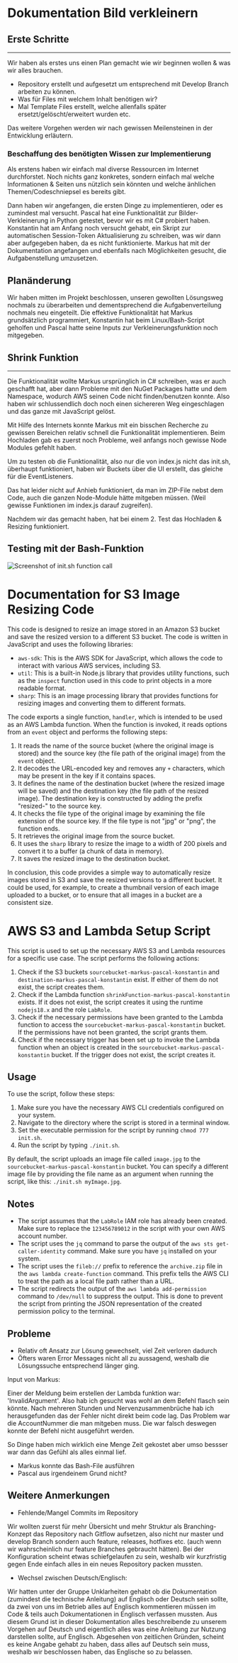 # Dokumentation Bild verkleinern

## Erste Schritte
---
Wir haben als erstes uns einen Plan gemacht wie wir beginnen wollen & was wir alles brauchen.

* Repository erstellt und aufgesetzt um entsprechend mit Develop Branch arbeiten zu können.
* Was für Files mit welchem Inhalt benötigen wir? 
* Mal Template Files erstellt, welche allenfalls später ersetzt/gelöscht/erweitert wurden etc.

Das weitere Vorgehen werden wir nach gewissen Meilensteinen in der Entwicklung erläutern. 

### Beschaffung des benötigten Wissen zur Implementierung
Als erstens haben wir einfach mal diverse Ressourcen im Internet durchforstet. Noch nichts ganz konkretes, sondern einfach mal welche Informationen & Seiten uns nützlich sein könnten und welche änhlichen Themen/Codeschniepsel es bereits gibt.

Dann haben wir angefangen, die ersten Dinge zu implementieren, oder es zumindest mal versucht. Pascal hat eine Funktionalität zur Bilder-Verkleinerung in Python getestet, bevor wir es mit C# probiert haben. Konstantin hat am Anfang noch versucht gehabt, ein Skript zur automatischen Session-Token Aktualisierung zu schreiben, was wir dann aber aufgegeben haben, da es nicht funktionierte. Markus hat mit der Dokumentation angefangen und ebenfalls nach Möglichkeiten gesucht, die Aufgabenstellung umzusetzen. 


## Planänderung

Wir haben mitten im Projekt beschlossen, unseren gewollten Lösungsweg nochmals zu überarbeiten und dementsprechend die Aufgabenverteilung nochmals neu eingeteilt. Die effektive Funktionalität hat Markus grundsätzlich programmiert, Konstantin hat beim Linux/Bash-Script geholfen und Pascal hatte seine Inputs zur Verkleinerungsfunktion noch mitgegeben.

## Shrink Funktion
---
Die Funktionalität wollte Markus ursprünglich in C# schreiben, was er auch geschafft hat, aber dann Probleme mit den NuGet Packages hatte und dem Namespace, wodurch AWS seinen Code nicht finden/benutzen konnte. Also haben wir schlussendlich doch noch einen sichereren Weg eingeschlagen und das ganze mit JavaScript gelöst.

Mit Hilfe des Internets konnte Markus mit ein bisschen Recherche zu gewissen Bereichen relativ schnell die Funktionalität implementieren. Beim Hochladen gab es zuerst noch Probleme, weil anfangs noch gewisse Node Modules gefehlt haben.

Um zu testen ob die Funktionalität, also nur die von index.js nicht das init.sh, überhaupt funktioniert, haben wir Buckets über die UI erstellt, das gleiche für die EventListeners.

Das hat leider nicht auf Anhieb funktioniert, da man im ZIP-File nebst dem Code, auch die ganzen Node-Module hätte mitgeben müssen. (Weil gewisse Funktionen im index.js darauf zugreifen).

Nachdem wir das gemacht haben, hat bei einem 2. Test das Hochladen & Resizing funktioniert.

## Testing mit der Bash-Funktion

<img src="bashscreen.png" alt="Screenshot of init.sh function call"/>


Documentation for S3 Image Resizing Code
========================================

This code is designed to resize an image stored in an Amazon S3 bucket and save the resized version to a different S3 bucket. The code is written in JavaScript and uses the following libraries:

*   `aws-sdk`: This is the AWS SDK for JavaScript, which allows the code to interact with various AWS services, including S3.
*   `util`: This is a built-in Node.js library that provides utility functions, such as the `inspect` function used in this code to print objects in a more readable format.
*   `sharp`: This is an image processing library that provides functions for resizing images and converting them to different formats.

The code exports a single function, `handler`, which is intended to be used as an AWS Lambda function. When the function is invoked, it reads options from an `event` object and performs the following steps:

1.  It reads the name of the source bucket (where the original image is stored) and the source key (the file path of the original image) from the `event` object.
2.  It decodes the URL-encoded key and removes any `+` characters, which may be present in the key if it contains spaces.
3.  It defines the name of the destination bucket (where the resized image will be saved) and the destination key (the file path of the resized image). The destination key is constructed by adding the prefix "resized-" to the source key.
4.  It checks the file type of the original image by examining the file extension of the source key. If the file type is not "jpg" or "png", the function ends.
5.  It retrieves the original image from the source bucket.
6.  It uses the `sharp` library to resize the image to a width of 200 pixels and convert it to a buffer (a chunk of data in memory).
7.  It saves the resized image to the destination bucket.

In conclusion, this code provides a simple way to automatically resize images stored in S3 and save the resized versions to a different bucket. It could be used, for example, to create a thumbnail version of each image uploaded to a bucket, or to ensure that all images in a bucket are a consistent size.

AWS S3 and Lambda Setup Script
==============================

This script is used to set up the necessary AWS S3 and Lambda resources for a specific use case. The script performs the following actions:

1.  Check if the S3 buckets `sourcebucket-markus-pascal-konstantin` and `destination-markus-pascal-konstantin` exist. If either of them do not exist, the script creates them.
2.  Check if the Lambda function `shrinkFunction-markus-pascal-konstantin` exists. If it does not exist, the script creates it using the runtime `nodejs18.x` and the role `LabRole`.
3.  Check if the necessary permissions have been granted to the Lambda function to access the `sourcebucket-markus-pascal-konstantin` bucket. If the permissions have not been granted, the script grants them.
4.  Check if the necessary trigger has been set up to invoke the Lambda function when an object is created in the `sourcebucket-markus-pascal-konstantin` bucket. If the trigger does not exist, the script creates it.

Usage
-----

To use the script, follow these steps:

1.  Make sure you have the necessary AWS CLI credentials configured on your system.
2.  Navigate to the directory where the script is stored in a terminal window.
3.  Set the executable permission for the script by running `chmod 777 init.sh`.
4.  Run the script by typing `./init.sh`.

By default, the script uploads an image file called `image.jpg` to the `sourcebucket-markus-pascal-konstantin` bucket. You can specify a different image file by providing the file name as an argument when running the script, like this: `./init.sh myImage.jpg`.

Notes
-----

*   The script assumes that the `LabRole` IAM role has already been created. Make sure to replace the `123456789012` in the script with your own AWS account number.
*   The script uses the `jq` command to parse the output of the `aws sts get-caller-identity` command. Make sure you have `jq` installed on your system.
*   The script uses the `fileb://` prefix to reference the `archive.zip` file in the `aws lambda create-function` command. This prefix tells the AWS CLI to treat the path as a local file path rather than a URL.
*   The script redirects the output of the `aws lambda add-permission` command to `/dev/null` to suppress the output. This is done to prevent the script from printing the JSON representation of the created permission policy to the terminal.

Probleme
----
* Relativ oft Ansatz zur Lösung gewechselt, viel Zeit verloren dadurch
* Öfters waren Error Messages nicht all zu aussagend, weshalb die Lösungssuche entsprechend länger ging.

Input von Markus:

Einer der Meldung beim erstellen der Lambda funktion war: 'InvalidArgument'. Also hab ich gesucht was wohl an dem Befehl flasch sein könnte. Nach mehreren Stunden und Nervenzusammenbrüche hab ich herausgefunden das der Fehler nicht direkt beim code lag. Das Problem war die AccountNummer die man mitgeben muss. Die war falsch deswegen konnte der Befehl nicht ausgeführt werden. 

So Dinge haben mich wirklich eine Menge Zeit gekostet aber umso bessser war dann das Gefühl als alles einmal lief.

* Markus konnte das Bash-File ausführen
* Pascal aus irgendeinem Grund nicht?

Weitere Anmerkungen
---
* Fehlende/Mangel Commits im Repository
  
 Wir wollten zuerst für mehr Übersicht und mehr Struktur als Branching-Konzept das Repository nach Gitflow aufsetzen, also nicht nur master und develop Branch sondern auch feature, releases, hotfixes etc. (auch wenn wir wahrscheinlich nur feature Branches gebraucht hätten). Bei der Konfiguration scheint etwas schiefgelaufen zu sein, weshalb wir kurzfristig gegen Ende einfach alles in ein neues Repository packen mussten.

* Wechsel zwischen Deutsch/Englisch:
  
Wir hatten unter der Gruppe Unklarheiten gehabt ob die Dokumentation (zumindest die technische Anleitung) auf Englisch oder Deutsch sein sollte, da zwei von uns im Betrieb alles auf Englisch kommentieren müssen im Code & teils auch Dokumentationen in Englisch verfassen mussten. Aus diesem Grund ist in dieser Dokumentation alles beschreibende zu unserem Vorgehen auf Deutsch und eigentlich alles was eine Anleitung zur Nutzung darstellen sollte, auf Englisch. Abgesehen von zeitlichen Gründen, scheint es keine Angabe gehabt zu haben, dass alles auf Deutsch sein muss, weshalb wir beschlossen haben, das Englische so zu belassen.
